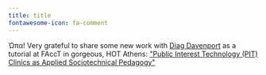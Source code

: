 ```yaml
---
title: title
fontawesome-icon: fa-comment
---
```


Ώπα! Very grateful to share some new work with [Diag Davenport](https://diagdavenport.com/) as a tutorial at FAccT in gorgeous, HOT Athens: ["Public Interest Technology (PIT) Clinics as Applied Sociotechnical Pedagogy"](https://docs.google.com/document/d/1uUy8dNWSDMdQ13hAZvpVXRcr7iTVSYP7TQ2nEICZBsA/edit)

